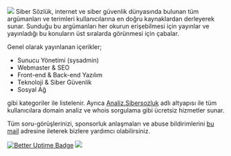 ![](https://i.ibb.co/gz2WJrx/20220417-011804.png)
Siber Sözlük, internet ve siber güvenlik dünyasında bulunan tüm argümanları ve terimleri kullanıcılarına en doğru kaynaklardan derleyerek sunar. Sunduğu bu argümanları her okurun erişebilmesi için yayınlar ve yayınladığı bu konuların üst sıralarda görünmesi için çabalar.

Genel olarak yayınlanan içerikler;
- Sunucu Yönetimi (sysadmin)
- Webmaster & SEO
- Front-end & Back-end Yazılım
- Teknoloji & Siber Güvenlik
- Sosyal Ağ

gibi kategoriler ile listelenir. Ayrıca [Analiz.Sibersozluk](https://analiz.sibersozluk.net) adlı altyapısı ile tüm kullanıcılara domain analiz ve whois sorgulama gibi ücretsiz hizmetler sunar.

Tüm soru-görüşlerinizi, sponsorluk anlaşmaları ve abuse bildirimlerini [bu mail](https://sibersozluk.net/iletisim) adresine ileterek bizlere yardımcı olabilirsiniz.

[![Better Uptime Badge](https://betteruptime.com/status-badges/v1/monitor/cjsi.svg)](https://betteruptime.com/?utm_source=status_badge) ![](https://komarev.com/ghpvc/?username=sibersozluknet&color=F44336&label=Görüntüleme)

